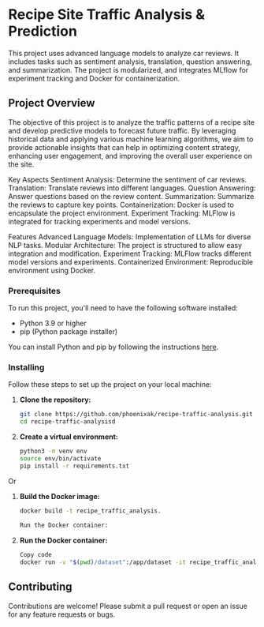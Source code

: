 # Recipe Site Traffic Analysis & Prediction

This project uses advanced language models to analyze car reviews. It includes tasks such as sentiment analysis, translation, question answering, and summarization. The project is modularized, and integrates MLflow for experiment tracking and Docker for containerization.

## Project Overview

The objective of this project is to analyze the traffic patterns of a recipe site and develop predictive models to forecast future traffic. By leveraging historical data and applying various machine learning algorithms, we aim to provide actionable insights that can help in optimizing content strategy, enhancing user engagement, and improving the overall user experience on the site.

Key Aspects
Sentiment Analysis: Determine the sentiment of car reviews.
Translation: Translate reviews into different languages.
Question Answering: Answer questions based on the review content.
Summarization: Summarize the reviews to capture key points.
Containerization: Docker is used to encapsulate the project environment.
Experiment Tracking: MLFlow is integrated for tracking experiments and model versions.

Features
Advanced Language Models: Implementation of LLMs for diverse NLP tasks.
Modular Architecture: The project is structured to allow easy integration and modification.
Experiment Tracking: MLFlow tracks different model versions and experiments.
Containerized Environment: Reproducible environment using Docker.

### Prerequisites

To run this project, you'll need to have the following software installed:

- Python 3.9 or higher
- pip (Python package installer)

You can install Python and pip by following the instructions [here](https://www.python.org/downloads/).

### Installing

Follow these steps to set up the project on your local machine:

1. **Clone the repository:**

   ```bash
   git clone https://github.com/phoenixak/recipe-traffic-analysis.git
   cd recipe-traffic-analysisd

2. **Create a virtual environment:**

   ```bash
   python3 -m venv env
   source env/bin/activate
   pip install -r requirements.txt
Or 

1. **Build the Docker image:**

   ```bash
   docker build -t recipe_traffic_analysis.
  
   Run the Docker container:
2. **Run the Docker container:**

   ```bash
   Copy code
   docker run -v "$(pwd)/dataset":/app/dataset -it recipe_traffic_analysis

## Contributing
Contributions are welcome! Please submit a pull request or open an issue for any feature requests or bugs.




